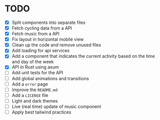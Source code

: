 # TODO

- [x] Split components into separate files
- [x] Fetch cycling data from a API
- [x] Fetch music from a API
- [x] Fix layout in horizontal mobile view
- [x] Clean up the code and remove unused files
- [x] Add loading for api services
- [x] Add a component that indicates the current activity based on the time and day of the week
- [x] API in Rust using axum
- [ ] Add unit tests for the API
- [ ] Add global animations and transitions
- [ ] Add a `error` page
- [ ] Improve the `README.md`
- [ ] Add a `LICENSE` file
- [ ] Light and dark themes
- [ ] Live (real time) update of music component
- [ ] Apply best tailwind practices
